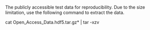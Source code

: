 The publicly accessible test data for reproducibility. Due to the size limitation, use the following command to extract the data.

cat Open_Access_Data.hdf5.tar.gz* | tar -xzv

